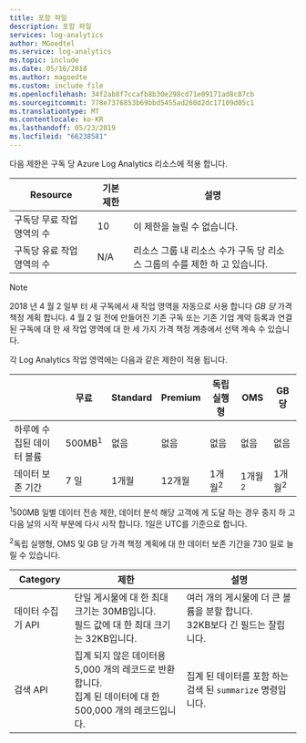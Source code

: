 ```yaml
---
title: 포함 파일
description: 포함 파일
services: log-analytics
author: MGoedtel
ms.service: log-analytics
ms.topic: include
ms.date: 05/16/2018
ms.author: magoedte
ms.custom: include file
ms.openlocfilehash: 34f2ab8f7ccafb8b30e298cd71e09171ad8c87cb
ms.sourcegitcommit: 778e7376853b69bbd5455ad260d2dc17109d05c1
ms.translationtype: MT
ms.contentlocale: ko-KR
ms.lasthandoff: 05/23/2019
ms.locfileid: "66238581"
---
```

다음 제한은 구독 당 Azure Log Analytics 리소스에 적용 합니다.

| Resource | 기본 제한 | 설명
| --- | --- | --- |
| 구독당 무료 작업 영역의 수 | 10 | 이 제한을 늘릴 수 없습니다. |
| 구독당 유료 작업 영역의 수 | N/A | 리소스 그룹 내 리소스 수가 구독 당 리소스 그룹의 수를 제한 하 고 있습니다. | 

>[!NOTE]
>2018 년 4 월 2 일부 터 새 구독에서 새 작업 영역을 자동으로 사용 합니다 *GB 당* 가격 책정 계획 합니다. 4 월 2 일 전에 만들어진 기존 구독 또는 기존 기업 계약 등록과 연결 된 구독에 대 한 새 작업 영역에 대 한 세 가지 가격 책정 계층에서 선택 계속 수 있습니다. 
>

각 Log Analytics 작업 영역에는 다음과 같은 제한이 적용 됩니다.

|  | 무료 | Standard | Premium | 독립 실행형 | OMS | GB당 |
| --- | --- | --- | --- | --- | --- |--- |
| 하루에 수집된 데이터 볼륨 |500MB<sup>1</sup> |없음 |없음 | 없음 | 없음 | 없음
| 데이터 보존 기간 |7 일 |1개월 |12개월 | 1개월<sup>2</sup> | 1개월<sup>2</sup>| 1개월<sup>2</sup>|

<sup>1</sup>500MB 일별 데이터 전송 제한, 데이터 분석 해당 고객에 게 도달 하는 경우 중지 하 고 다음 날의 시작 부분에 다시 시작 합니다. 1일은 UTC를 기준으로 합니다.

<sup>2</sup>독립 실행형, OMS 및 GB 당 가격 책정 계획에 대 한 데이터 보존 기간을 730 일로 늘릴 수 있습니다.

| Category | 제한 | 설명
| --- | --- | --- |
| 데이터 수집기 API | 단일 게시물에 대 한 최대 크기는 30MB입니다.<br>필드 값에 대 한 최대 크기는 32KB입니다. | 여러 개의 게시물에 더 큰 볼륨을 분할 합니다.<br>32KB보다 긴 필드는 잘립니다. |
| 검색 API | 집계 되지 않은 데이터용 5,000 개의 레코드로 반환 합니다.<br>집계 된 데이터에 대 한 500,000 개의 레코드입니다. | 집계 된 데이터를 포함 하는 검색 된 `summarize` 명령입니다.
 
